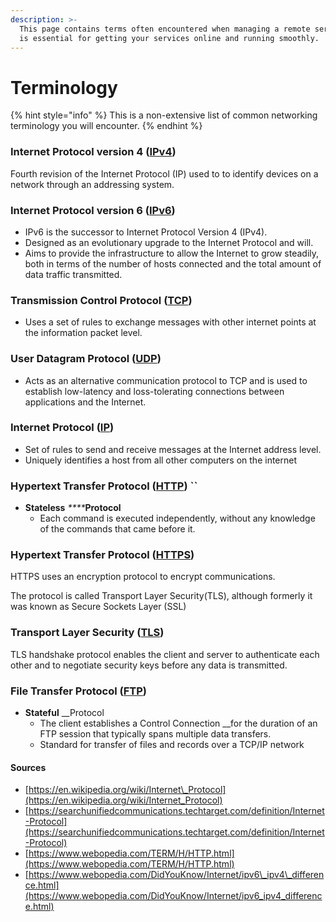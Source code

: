 ```yaml
---
description: >-
  This page contains terms often encountered when managing a remote server. This
  is essential for getting your services online and running smoothly.
---
```


# Terminology

{% hint style="info" %}
This is a non-extensive list of common networking terminology you will encounter. 
{% endhint %}

### Internet Protocol version 4 \([**IPv4**](https://en.wikipedia.org/wiki/IPv4)**\)**

Fourth revision of the Internet Protocol \(IP\) used to to identify devices on a network through an addressing system.

### Internet Protocol version 6 \([**IPv6**](https://en.wikipedia.org/wiki/IPv6_address)**\)**

* IPv6 is the successor to Internet Protocol Version 4 \(IPv4\). 
* Designed as an evolutionary upgrade to the Internet Protocol and will.
* Aims to provide the infrastructure to allow the Internet to grow steadily, both in terms of the number of hosts connected and the total amount of data traffic transmitted.

### **Transmission Control Protocol \(**[**TCP**](https://searchnetworking.techtarget.com/definition/TCP)**\)**

* Uses a set of rules to exchange messages with other internet points at the information packet level.

### **User Datagram Protocol \(**[**UDP**](https://searchnetworking.techtarget.com/definition/UDP-User-Datagram-Protocol)**\)**

* Acts as an alternative communication protocol to TCP and is used to establish low-latency and loss-tolerating connections between applications and the Internet.

### **Internet Protocol \(**[**IP**](https://searchunifiedcommunications.techtarget.com/definition/Internet-Protocol)**\)**

* Set of rules to send and receive messages at the Internet address level.
* Uniquely identifies a host from all other computers on the internet

### **Hypertext Transfer Protocol \(**[**HTTP**](https://searchwindevelopment.techtarget.com/definition/HTTP)**\) ``**

* **Stateless** _****_**Protocol** 
  * Each command is executed independently, without any knowledge of the commands that came before it.

### **Hypertext Transfer Protocol \(**[**HTTPS**](https://www.cloudflare.com/learning/ssl/what-is-https/)**\)** 

HTTPS uses an encryption protocol to encrypt communications. 

The protocol is called Transport Layer Security\(TLS\), although formerly it was known as Secure Sockets Layer \(SSL\)

### **Transport Layer Security \(**[**TLS**](https://www.networkworld.com/article/2303073/lan-wan-what-is-transport-layer-security-protocol.html)**\)**

TLS handshake protocol enables the client and server to authenticate each other and to negotiate security keys before any data is transmitted.

### **File Transfer Protocol \(**[**FTP**](https://searchenterprisewan.techtarget.com/definition/File-Transfer-Protocol)**\)**

* **Stateful** __Protocol
  * The client establishes a Control Connection __for the duration of an FTP session that typically spans multiple data transfers.
  * Standard for transfer of files and records over a TCP/IP network

#### Sources

* [https://en.wikipedia.org/wiki/Internet\_Protocol](https://en.wikipedia.org/wiki/Internet_Protocol)
* [https://searchunifiedcommunications.techtarget.com/definition/Internet-Protocol](https://searchunifiedcommunications.techtarget.com/definition/Internet-Protocol)
* [https://www.webopedia.com/TERM/H/HTTP.html](https://www.webopedia.com/TERM/H/HTTP.html)
* [https://www.webopedia.com/DidYouKnow/Internet/ipv6\_ipv4\_difference.html](https://www.webopedia.com/DidYouKnow/Internet/ipv6_ipv4_difference.html)



